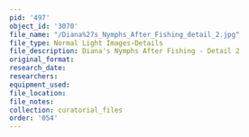 ```yaml
---
pid: '497'
object_id: '3070'
file_name: "/Diana%27s_Nymphs_After_Fishing_detail_2.jpg"
file_type: Normal Light Images›Details
file_description: Diana's Nymphs After Fishing - Detail 2
original_format:
research_date:
researchers:
equipment_used:
file_location:
file_notes:
collection: curatorial_files
order: '054'
---
```

